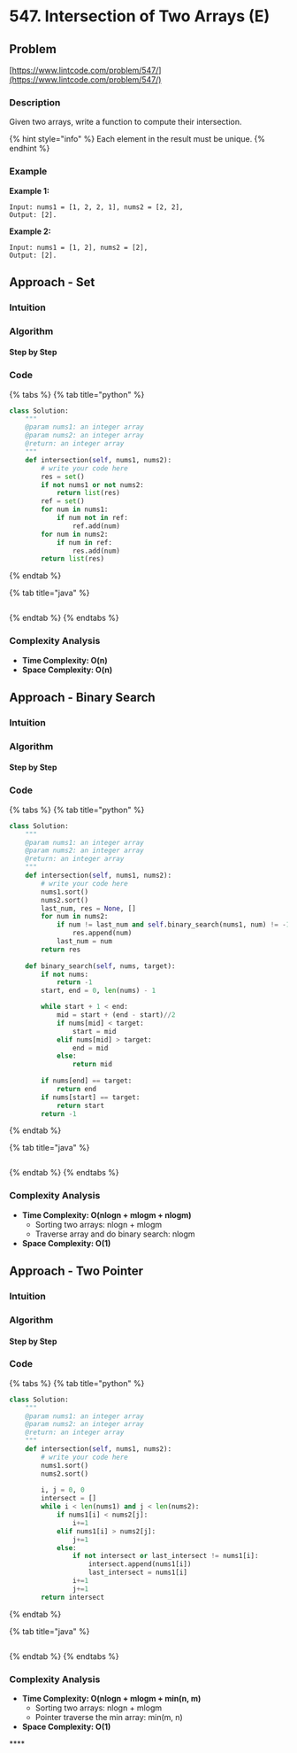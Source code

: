 # 547. Intersection of Two Arrays \(E\)

## Problem

[https://www.lintcode.com/problem/547/](https://www.lintcode.com/problem/547/)

### Description

Given two arrays, write a function to compute their intersection.

{% hint style="info" %}
Each element in the result must be unique.
{% endhint %}

### Example

**Example 1:**

```text
Input: nums1 = [1, 2, 2, 1], nums2 = [2, 2], 
Output: [2].
```

**Example 2:**

```text
Input: nums1 = [1, 2], nums2 = [2], 
Output: [2].
```

## Approach - Set 

### Intuition

### Algorithm

#### Step by Step

### Code

{% tabs %}
{% tab title="python" %}
```python
class Solution:
    """
    @param nums1: an integer array
    @param nums2: an integer array
    @return: an integer array
    """
    def intersection(self, nums1, nums2):
        # write your code here
        res = set()
        if not nums1 or not nums2:
            return list(res)
        ref = set()
        for num in nums1:
            if num not in ref:
                ref.add(num)
        for num in nums2:
            if num in ref:
                res.add(num)
        return list(res)
```
{% endtab %}

{% tab title="java" %}
```

```
{% endtab %}
{% endtabs %}

### Complexity Analysis

* **Time Complexity: O\(n\)**
* **Space Complexity: O\(n\)**

## Approach - Binary Search

### Intuition

### Algorithm

#### Step by Step

### Code

{% tabs %}
{% tab title="python" %}
```python
class Solution:
    """
    @param nums1: an integer array
    @param nums2: an integer array
    @return: an integer array
    """
    def intersection(self, nums1, nums2):
        # write your code here
        nums1.sort()
        nums2.sort()
        last_num, res = None, []
        for num in nums2:
            if num != last_num and self.binary_search(nums1, num) != -1:
                res.append(num)
            last_num = num
        return res
    
    def binary_search(self, nums, target):
        if not nums:
            return -1
        start, end = 0, len(nums) - 1

        while start + 1 < end:
            mid = start + (end - start)//2
            if nums[mid] < target:
                start = mid
            elif nums[mid] > target:
                end = mid
            else:
                return mid
            
        if nums[end] == target:
            return end
        if nums[start] == target:
            return start
        return -1            
```
{% endtab %}

{% tab title="java" %}
```

```
{% endtab %}
{% endtabs %}

### Complexity Analysis

* **Time Complexity: O\(nlogn + mlogm + nlogm\)**
  * Sorting two arrays: nlogn + mlogm
  * Traverse array and do binary search: nlogm
* **Space Complexity: O\(1\)**

## Approach - Two Pointer

### Intuition

### Algorithm

#### Step by Step

### Code

{% tabs %}
{% tab title="python" %}
```python
class Solution:
    """
    @param nums1: an integer array
    @param nums2: an integer array
    @return: an integer array
    """
    def intersection(self, nums1, nums2):
        # write your code here
        nums1.sort()
        nums2.sort()
        
        i, j = 0, 0
        intersect = []
        while i < len(nums1) and j < len(nums2):
            if nums1[i] < nums2[j]:
                i+=1
            elif nums1[i] > nums2[j]:
                j+=1
            else:
                if not intersect or last_intersect != nums1[i]:
                    intersect.append(nums1[i])
                    last_intersect = nums1[i]
                i+=1
                j+=1
        return intersect
```
{% endtab %}

{% tab title="java" %}
```

```
{% endtab %}
{% endtabs %}

### Complexity Analysis

* **Time Complexity: O\(nlogn + mlogm + min\(n, m\)**
  * Sorting two arrays: nlogn + mlogm
  * Pointer traverse the min array: min\(m, n\)
* **Space Complexity: O\(1\)**

\*\*\*\*

